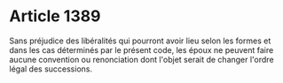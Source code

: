# Article 1389

Sans préjudice des libéralités qui pourront avoir lieu selon les formes et dans les cas déterminés par le présent code, les époux ne peuvent faire aucune convention ou renonciation dont l'objet serait de changer l'ordre légal des successions.